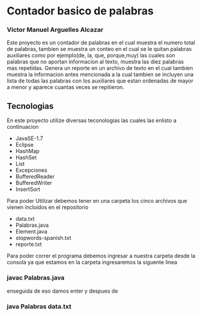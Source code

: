 # Contador basico de palabras 
### Victor Manuel Arguelles Alcazar
Este proyecto es un contador de palabras en el cual muestra el numero total de palabras, tambien se muestra un conteo en el cual se le quitan palabras auxiliares como por ejemplo(de, la, que, porque,muy) las cuales son palabras que no aportan informacion al texto, muestra las diez palabras mas repetidas.
Genera un reporte en un archivo de texto
en el cual tambien muestra la informacion antes mencionada a la cual tambien se incluyen una lista de todas las palabras con los auxiliares que estan ordenadas de mayor a menor y aparece cuantas veces se repitieron.

## Tecnologias 
En este proyecto utilize diversas teconologias las cuales las enlisto a continuacion

* JavaSE-1.7
* Eclipse
* HashMap
* HashSet
* List
* Excepciones
* BufferedReader
* BufferedWriter
* InsertSort

Para poder Utilizar debemos tener en una carpeta los cinco archivos que vienen incluidos en el repositorio 
* data.txt
* Palabras.java
* Element.java
* stopwords-spanish.txt
* reporte.txt


 Para poder correr el programa debemos ingresar a nuestra carpeta desde la consola 
 ya que estamos en la carpeta ingresaremos la siguente linea
 
 ### javac Palabras.java
 
 enseguida de eso damos enter y despues de  
 ### java Palabras data.txt
